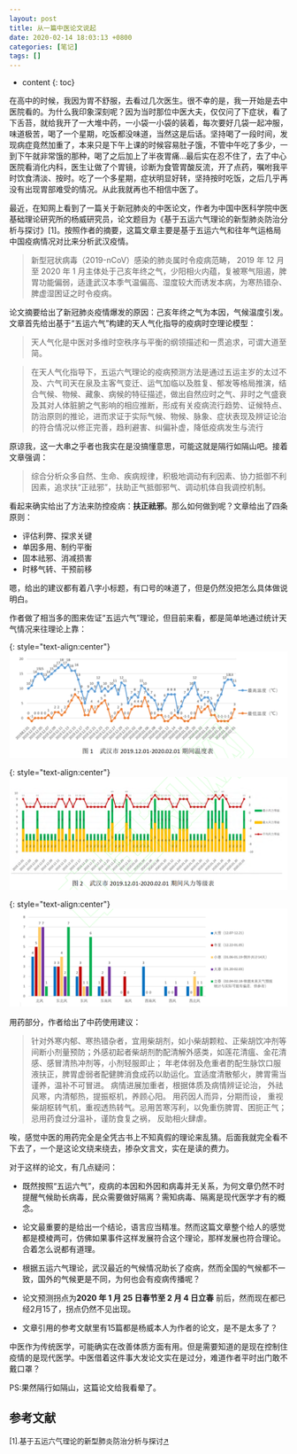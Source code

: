 ```yaml
---
layout: post
title: 从一篇中医论文说起
date: 2020-02-14 18:03:13 +0800
categories: [笔记]
tags: []
---
```



<!--more-->

* content
{: toc}

在高中的时候，我因为胃不舒服，去看过几次医生。很不幸的是，我一开始是去中医院看的。为什么我印象深刻呢？因为当时那位中医大夫，仅仅问了下症状，看了下舌苔，就给我开了一大堆中药，一小袋一小袋的装着，每次要好几袋一起冲服，味道极苦，喝了一个星期，吃饭都没味道，当然这是后话。坚持喝了一段时间，发现病症竟然加重了，本来只是下午上课的时候容易肚子饿，不管中午吃了多少，一到下午就非常饿的那种，喝了之后加上了半夜胃痛...最后实在忍不住了，去了中心医院看消化内科，医生让做了个胃镜，诊断为食管胃酸反流，开了点药，嘱咐我平时饮食清淡、按时。吃了一个多星期，症状明显好转，坚持按时吃饭，之后几乎再没有出现胃部难受的情况。从此我就再也不相信中医了。

最近，在知网上看到了一篇关于新冠肺炎的中医论文，作者为中国中医科学院中医基础理论研究所的杨威研究员，论文题目为《基于五运六气理论的新型肺炎防治分析与探讨》[1]。按照作者的摘要，这篇文章主要是基于五运六气和往年气运格局中国疫病情况对比来分析武汉疫情。

>新型冠状病毒（2019-nCoV）感染的肺炎属时令疫病范畴， 2019 年 12 月至 2020 年 1 月主体处于己亥年终之气，少阳相火内蕴，复被寒气阻遏，脾胃功能偏弱，适逢武汉本季气温偏高、湿度较大而诱发本病，为寒热错杂、脾虚湿困证之时令疫病。

论文摘要给出了新冠肺炎疫情爆发的原因：己亥年终之气为本因，气候温度引发。文章首先给出基于“五运六气”构建的天人气化指导的疫病时空理论模型：

>天人气化是中医对多维时空秩序与平衡的纲领描述和一贯追求，可谓大道至简。

>在天人气化指导下，五运六气理论的疫病预测方法是通过五运主岁的太过不及、六气司天在泉及主客气变迁、运气加临以及胜复、郁发等格局推演，结合气候、物候、藏象、病候的特征描述，做出自然应时之气、非时之气盛衰及其对人体脏腑之气影响的相应推断，形成有关疫病流行趋势、证候特点、防治原则的推论，进而求证于实际气候、物候、脉象、症状表现及辨证论治的符合情况以修正完善，趋利避害、纠偏补虚，降低疫病发生与流行

原谅我，这一大串之乎者也我实在是没搞懂意思，可能这就是隔行如隔山吧。接着文章强调：
>综合分析众多自然、生命、疾病规律，积极地调动有利因素、协力抵御不利因素，追求扶“正祛邪”，扶助正气抵御邪气、调动机体自我调控机制。

看起来确实给出了方法来防控疫病：**扶正祛邪**。那么如何做到呢？文章给出了四条原则：
* 评估利弊、探求关键
* 单因多用、制约平衡
* 固本祛邪、消减损害
* 时移气转、干预前移

嗯，给出的建议都有着八字小标题，有口号的味道了，但是仍然没把怎么具体做说明白。

作者做了相当多的图来佐证“五运六气”理论，但目前来看，都是简单地通过统计天气情况来往理论上靠：

{: style="text-align:center"}
![图](/images/20200214/1.PNG)

{: style="text-align:center"}
![图](/images/20200214/2.PNG)

{: style="text-align:center"}
![图](/images/20200214/3.PNG)

用药部分，作者给出了中药使用建议：

>针对外寒内郁、寒热错杂者，宜用柴胡剂，如小柴胡颗粒、正柴胡饮冲剂等间断小剂量预防；外感初起者柴胡剂酌配清解外感类，如莲花清瘟、金花清感、感冒清热冲剂等，小剂轻服即止； 年老体弱及危重者酌配生脉饮口服液扶正，脾胃虚弱者配健脾消食成药以助运化。宜适度清散郁火，脾胃需当谨养，温补不可冒进。
>病情进展加重者，根据体质及病情辨证论治， 外祛风寒，内清郁热，提振枢机，养顾心阳。 用药因人而异，分期而设， 重视柴胡枢转气机，重视透热转气。忌用苦寒泻利，以免重伤脾胃、困扼正气； 忌用药食过分温补，谨防食复之祸， 反助相火肆虐。

唉，感觉中医的用药完全是全凭古书上不知真假的理论来乱猜。后面我就完全看不下去了，一个是这论文绕来绕去，掺杂文言文，实在是读的费力。

对于这样的论文，有几点疑问：

* 既然按照“五运六气”，疫病的本因和外因和病毒并无关系，为何文章仍然不时提醒气候助长病毒，民众需要做好隔离？需知病毒、隔离是现代医学才有的概念。

* 论文最重要的是给出一个结论，语言应当精准。然而这篇文章整个给人的感觉都是模棱两可，仿佛如果事件这样发展符合这个理论，那样发展也符合理论。合着怎么说都有道理。

* 根据五运六气理论，武汉最近的气候情况助长了疫病，然而全国的气候都不一致，国外的气候更是不同，为何也会有疫病传播呢？

* 论文预测拐点为**2020 年 1 月 25 日春节至 2 月 4 日立春** 前后，然而现在都已经2月15了，拐点仍然不见出现。

* 文章引用的参考文献里有15篇都是杨威本人为作者的论文，是不是太多了？

中医作为传统医学，可能确实在改善体质方面有用。但是需要知道的是现在控制住疫情的是现代医学。中医借着这件事大发论文实在是过分，难道作者平时出门敢不戴口罩？

PS:果然隔行如隔山，这篇论文给我看晕了。

## 参考文献

<font size="2">[1].基于五运六气理论的新型肺炎防治分析与探讨<a href="http://kns.cnki.net/kcms/detail/11.3554.r.20200207.0849.002.html" target="_blank">$\nearrow$</a></font>